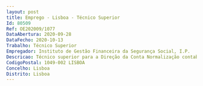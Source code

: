 ```yaml
--- 
layout: post
title: Emprego - Lisboa - Técnico Superior
Id: 80509
Ref: OE202009/1077
DataAbertura: 2020-09-28
DataFecho: 2020-10-13
Trabalho: Técnico Superior
Empregador: Instituto de Gestão Financeira da Segurança Social, I.P.
Descricao: Técnico superior para a Direção da Conta Normalização contabilística Elaboração da conta anual da Segurança Social Realização de outros estudos e pareceres Análise do mapa de pagamentos em atraso (MPA) e sistema central de encargos plurianuais (SCEP) Análise dos registos em SIF das operações contabilísticas Propor desenvolvimentos em SIF.
CodigoPostal: 1049-002 LISBOA
Concelho: Lisboa
Distrito: Lisboa
--- 
```


